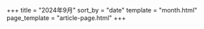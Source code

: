 +++
title = "2024年9月"
sort_by = "date"
template = "month.html"
page_template = "article-page.html"
+++
